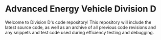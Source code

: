 # Advanced Energy Vehicle Division D
Welcome to Division D's code repository! This repository will include the latest source code, as well as an archive of all previous code revisions and any snippets and test code used during efficiency testing and debugging.
